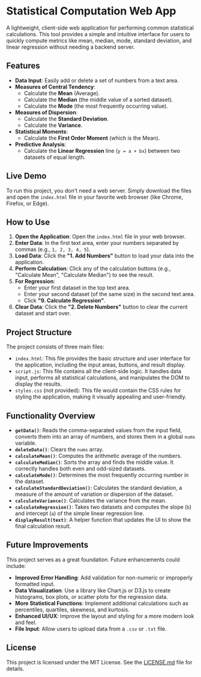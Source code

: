 

# Statistical Computation Web App

A lightweight, client-side web application for performing common statistical calculations. This tool provides a simple and intuitive interface for users to quickly compute metrics like mean, median, mode, standard deviation, and linear regression without needing a backend server.

## Features

-   **Data Input**: Easily add or delete a set of numbers from a text area.
-   **Measures of Central Tendency**:
    -   Calculate the **Mean** (Average).
    -   Calculate the **Median** (the middle value of a sorted dataset).
    -   Calculate the **Mode** (the most frequently occurring value).
-   **Measures of Dispersion**:
    -   Calculate the **Standard Deviation**.
    -   Calculate the **Variance**.
-   **Statistical Moments**:
    -   Calculate the **First Order Moment** (which is the Mean).
-   **Predictive Analysis**:
    -   Calculate the **Linear Regression** line (`y = a + bx`) between two datasets of equal length.

## Live Demo

To run this project, you don't need a web server. Simply download the files and open the `index.html` file in your favorite web browser (like Chrome, Firefox, or Edge).



## How to Use

1.  **Open the Application**: Open the `index.html` file in your web browser.
2.  **Enter Data**: In the first text area, enter your numbers separated by commas (e.g., `1, 2, 3, 4, 5`).
3.  **Load Data**: Click the **"1. Add Numbers"** button to load your data into the application.
4.  **Perform Calculation**: Click any of the calculation buttons (e.g., "Calculate Mean", "Calculate Median") to see the result.
5.  **For Regression**:
    -   Enter your first dataset in the top text area.
    -   Enter your second dataset (of the same size) in the second text area.
    -   Click **"9. Calculate Regression"**.
6.  **Clear Data**: Click the **"2. Delete Numbers"** button to clear the current dataset and start over.

## Project Structure

The project consists of three main files:

-   `index.html`: This file provides the basic structure and user interface for the application, including the input areas, buttons, and result display.
-   `script.js`: This file contains all the client-side logic. It handles data input, performs all statistical calculations, and manipulates the DOM to display the results.
-   `styles.css` (not provided): This file would contain the CSS rules for styling the application, making it visually appealing and user-friendly.

## Functionality Overview

-   **`getData()`**: Reads the comma-separated values from the input field, converts them into an array of numbers, and stores them in a global `nums` variable.
-   **`deleteData()`**: Clears the `nums` array.
-   **`calculateMean()`**: Computes the arithmetic average of the numbers.
-   **`calculateMedian()`**: Sorts the array and finds the middle value. It correctly handles both even and odd-sized datasets.
-   **`calculateMode()`**: Determines the most frequently occurring number in the dataset.
-   **`calculateStandardDeviation()`**: Calculates the standard deviation, a measure of the amount of variation or dispersion of the dataset.
-   **`calculateVariance()`**: Calculates the variance from the mean.
-   **`calculateRegression()`**: Takes two datasets and computes the slope (`b`) and intercept (`a`) of the simple linear regression line.
-   **`displayResult(text)`**: A helper function that updates the UI to show the final calculation result.

## Future Improvements

This project serves as a great foundation. Future enhancements could include:

-   **Improved Error Handling**: Add validation for non-numeric or improperly formatted input.
-   **Data Visualization**: Use a library like Chart.js or D3.js to create histograms, box plots, or scatter plots for the regression data.
-   **More Statistical Functions**: Implement additional calculations such as percentiles, quartiles, skewness, and kurtosis.
-   **Enhanced UI/UX**: Improve the layout and styling for a more modern look and feel.
-   **File Input**: Allow users to upload data from a `.csv` or `.txt` file.

## License

This project is licensed under the MIT License. See the [LICENSE.md](LICENSE.md) file for details.
